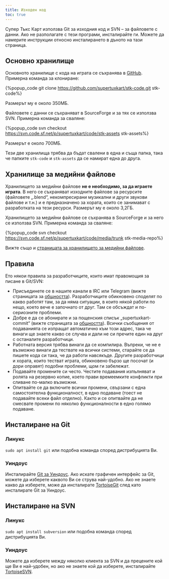 ```yaml
---
title: Изходен код
toc: true
---
```

Супер Тъкс Карт използва Git за изходния код и SVN – за файловете с данни. Ако не разполагате с тези програми, инсталирайте ги. Можете да намерите инструкции относно инсталирането в дъното на тази страница.

## Основно хранилище

Основното хранилище с кода на играта се съхранява в [GitHub](https://github.com/supertuxkart/stk-code). Примерна команда за клониране:

{%popup_code
git clone https://github.com/supertuxkart/stk-code.git stk-code%}

Размерът му е около 350МБ.

Файловете с данни се съхраняват в SourceForge и за тях се използва SVN. Примерна команда за сваляне:

{%popup_code
svn checkout https://svn.code.sf.net/p/supertuxkart/code/stk-assets stk-assets%}

Размерът е около 700МБ.

Тези две хранилища трябва да бъдат свалени в една и съща папка, така че папките `stk-code` и `stk-assets` да се намират една до друга.

## Хранилище за медийни файлове

Хранилището за медийни файлове **не е необходимо, за да играете играта**. В него се съхраняват изходните файлове за ресурсите (файловете „.blend“, некомпресирани музикални и други звукови файлове и т.н.) и е предназначено за хората, които се занимават с разработката на тези ресурси. Размерът му е около 3,2ГБ.

Хранилището за медийни файлове се съхранява в SourceForge и за него се използва SVN. Примерна команда за сваляне:

{%popup_code
svn checkout https://svn.code.sf.net/p/supertuxkart/code/media/trunk stk-media-repo%}

Вижте също и [страницата за хранилището за медийни файлове](Media_Repo).

## Правила

Ето някои правила за разработчиците, които имат правомощия за писане в Git/SVN:

* Присъединете се в нашите канали в IRC или Telegram (вижте страницата за [общността](Community)). Разработчиците обикновено споделят по какво работят там, за да няма ситуации, в които някой работи по нещо, което вече е започнато от друг. Там се обсъждат и по-сериозните проблеми.
* Добре е да се абонирате и за пощенския списък „supertuxkart-commit“ (вижте страницата за [общността](Community)). Всички съобщения от подаванията се изпращат автоматично към този адрес, така че винаги ще знаете какво се случва и дали не си пречите един на друг с останалите разработчици.
* Работната версия трябва винаги да се компилира. Въпреки, че не е възможно винаги да тествате на всички системи, старайте се да пишете кода си така, че да работи навсякъде. Другите разработчици и хората, които тестват играта, обикновено бързо ще посочат (и дори оправят) подобни проблеми, щом ги забележат.
* Подавайте промените си често. Честите подавания изпълняват и ролята на резервно копие, което прави времеемките конфликти при сливане по-малко възможни.
* Опитвайте се да включите всички промени, свързани с една самостоятелна функционалност, в едно подаване (тоест не подавайте всеки файл отделно). Както и се опитвайте да не смесвате промени по няколко функционалности в едно голямо подаване.

## Инсталиране на Git

### Линукс
`sudo apt install git` или подобна команда според дистрибуцията Ви.

### Уиндоус
Инсталирайте [Git за Уиндоус](https://github.com/git-for-windows/git/releases/latest). Ако искате графичен интерфейс за Git, можете да изберете каквото Ви се струва най-удобно. Ако не знаете какво да изберете, може да инсталирате [TortoiseGit](https://tortoisegit.org/download) след като инсталирате Git за Уиндоус.

## Инсталиране на SVN

### Линукс
`sudo apt install subversion` или подобна команда според дистрибуцията Ви.

### Уиндоус
Можете да изберете между няколко клиента за SVN и да прецените кой ще Ви е най-удобен, но ако не знаете кой да изберете, инсталирайте [TortoiseSVN](https://tortoisesvn.net/downloads.html).
